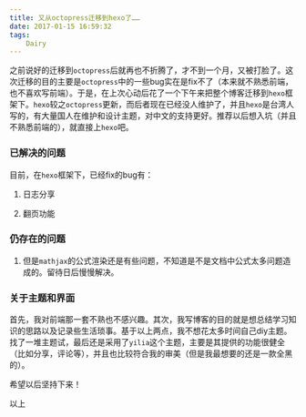 ```yaml
---
title: 又从octopress迁移到hexo了……
date: 2017-01-15 16:59:32
tags: 
    Dairy
---
```


之前说好的迁移到`octopress`后就再也不折腾了，才不到一个月，又被打脸了。这次迁移的目的主要是`octopress`中的一些bug实在是fix不了（本来就不熟悉前端，也不喜欢写前端）。于是，在上次心动后花了一个下午来把整个博客迁移到`hexo`框架下。`hexo`较之`octopress`更新，而后者现在已经没人维护了，并且`hexo`是台湾人写的，有大量国人在维护和设计主题，对中文的支持更好。推荐以后想入坑（并且不熟悉前端的），就直接上`hexo`吧。

<!-- more -->

### 已解决的问题

目前，在`hexo`框架下，已经fix的bug有：

1. 日志分享

2. 翻页功能

### 仍存在的问题

1. 但是`mathjax`的公式渲染还是有些问题，不知道是不是文档中公式太多问题造成的。留待日后慢慢解决。

### 关于主题和界面

首先，我对前端那一套不熟也不感兴趣。其次，我写博客的目的就是想总结学习知识的思路以及记录些生活琐事。基于以上两点，我不想花太多时间自己diy主题。找了一堆主题试，最后还是采用了`yilia`这个主题，主要是其提供的功能很健全（比如分享，评论等），并且也比较符合我的审美（但是我最想要的还是一款全黑的）。

希望以后坚持下来！

以上
